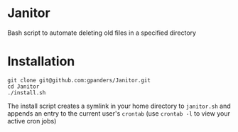 # Janitor
Bash script to automate deleting old files in a specified directory

# Installation
    git clone git@github.com:gpanders/Janitor.git
    cd Janitor
    ./install.sh

The install script creates a symlink in your home directory to `janitor.sh` and
appends an entry to the current user's `crontab` (use `crontab -l` to view your active cron jobs)
